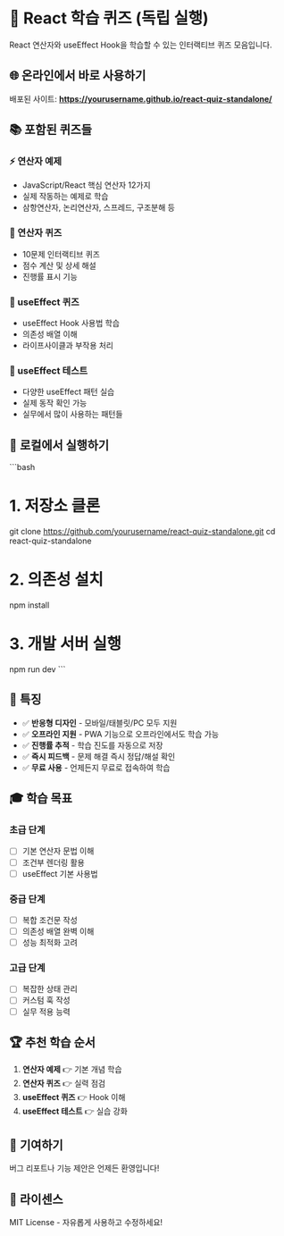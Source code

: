# 🎯 React 학습 퀴즈 (독립 실행)

React 연산자와 useEffect Hook을 학습할 수 있는 인터랙티브 퀴즈 모음입니다.

## 🌐 온라인에서 바로 사용하기

배포된 사이트: **https://yourusername.github.io/react-quiz-standalone/**

## 📚 포함된 퀴즈들

### ⚡ 연산자 예제
- JavaScript/React 핵심 연산자 12가지
- 실제 작동하는 예제로 학습
- 삼항연산자, 논리연산자, 스프레드, 구조분해 등

### 🎯 연산자 퀴즈  
- 10문제 인터랙티브 퀴즈
- 점수 계산 및 상세 해설
- 진행률 표시 기능

### 🔄 useEffect 퀴즈
- useEffect Hook 사용법 학습
- 의존성 배열 이해
- 라이프사이클과 부작용 처리

### 🧪 useEffect 테스트
- 다양한 useEffect 패턴 실습
- 실제 동작 확인 가능
- 실무에서 많이 사용하는 패턴들

## 🚀 로컬에서 실행하기

\`\`\`bash
# 1. 저장소 클론
git clone https://github.com/yourusername/react-quiz-standalone.git
cd react-quiz-standalone

# 2. 의존성 설치
npm install

# 3. 개발 서버 실행
npm run dev
\`\`\`

## 📱 특징

- ✅ **반응형 디자인** - 모바일/태블릿/PC 모두 지원
- ✅ **오프라인 지원** - PWA 기능으로 오프라인에서도 학습 가능
- ✅ **진행률 추적** - 학습 진도를 자동으로 저장
- ✅ **즉시 피드백** - 문제 해결 즉시 정답/해설 확인
- ✅ **무료 사용** - 언제든지 무료로 접속하여 학습

## 🎓 학습 목표

### 초급 단계
- [ ] 기본 연산자 문법 이해
- [ ] 조건부 렌더링 활용  
- [ ] useEffect 기본 사용법

### 중급 단계
- [ ] 복합 조건문 작성
- [ ] 의존성 배열 완벽 이해
- [ ] 성능 최적화 고려

### 고급 단계
- [ ] 복잡한 상태 관리
- [ ] 커스텀 훅 작성
- [ ] 실무 적용 능력

## 🏆 추천 학습 순서

1. **연산자 예제** 👉 기본 개념 학습
2. **연산자 퀴즈** 👉 실력 점검
3. **useEffect 퀴즈** 👉 Hook 이해
4. **useEffect 테스트** 👉 실습 강화

## 🌟 기여하기

버그 리포트나 기능 제안은 언제든 환영입니다!

## 📄 라이센스

MIT License - 자유롭게 사용하고 수정하세요!